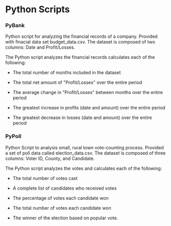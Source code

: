 # Python Scripts

### PyBank

Python script for analyzing the financial records of a company. Provided with finacial data set budget_data.csv. The dataset is composed of two columns: Date and Profit/Losses.

The Python script analyzes the financial records calculates each of the following:

- The total number of months included in the dataset

- The total net amount of "Profit/Losses" over the entire period

- The average change in "Profit/Losses" between months over the entire period

- The greatest increase in profits (date and amount) over the entire period

- The greatest decrease in losses (date and amount) over the entire period

### PyPoll
Python Script to analysis small, rural town vote-counting process. Provided a set of poll data called election_data.csv. The dataset is composed of three columns: Voter ID, County, and Candidate.

The Python script analyzes the votes and calculates each of the following:

- The total number of votes cast

- A complete list of candidates who received votes

- The percentage of votes each candidate won

- The total number of votes each candidate won

- The winner of the election based on popular vote.
